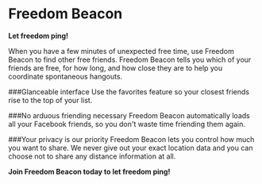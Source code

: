 Freedom Beacon
==============
**Let freedom ping!**

When you have a few minutes of unexpected free time, use Freedom Beacon to find
other free friends. Freedom Beacon tells you which of your friends are free,
for how long, and how close they are to help you coordinate spontaneous
hangouts.

###Glanceable interface
Use the favorites feature so your closest friends rise to the top of
your list.

###No arduous friending necessary
Freedom Beacon automatically loads all your Facebook friends, so you don't
waste time friending them again.

###Your privacy is our priority
Freedom Beacon lets you control how much you want to share. We never give out
your exact location data and you can choose not to share any distance
information at all.

**Join Freedom Beacon today to let freedom ping!**
